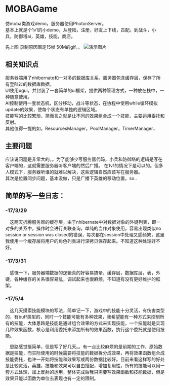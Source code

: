 # MOBAGame
仿moba类游戏demo，服务器使用PhotonServer。  
基本上就是个1v1的小demo，从登陆，注册，好友上下线，匹配。到战斗，小兵，防御塔ai，英雄，技能，商店。

先上图 录制原因固定15帧 50M的gif。。
![演示图片](https://github.com/anlingbbq/MOBAGame/raw/master/Demo.gif)

## 相关知识点
服务器端用了nhibernate和一对多的数据库关系，服务器包含缓存层，保存了所有登陆过的数据库数据。  
UI使用ugui，并封装了一套简单的ui框架，提供两种管理方式，一种放在栈中，一种随意使用。  
AI控制使用一套状态机，区分移动，战斗等状态，在协程中使用while循环模拟update的效果，使每个状态有单独的逻辑区域。  
技能写的比较繁琐，简而言之就是让不同的效果组合成一个技能，主要运用委托和反射。  
其他值得一提的如，ResourcesManager，PoolManager，TimerManager..

## 主要问题
应该说问题是非常大的。。为了能够少写服务器代码，小兵和防御塔的逻辑是写在客户端的，这就需要服务器听客户端的然后广播。  在1v1的情况下是可以的。但多人模式下，服务器听谁的就难以解决，这些逻辑自然应该写在服务器。  
其次是位置同步问题，基本没做，只是广播下英雄的移动位置，so..  

## 简单的写一些日志：

### -17/3/29 
　这两天折腾服务器的缓存层，由于nhibernate中对数据对象的外键列表，即一对多的关系中，操作时会进行关联查询，单纯的当作对象使用，容易出现类似no session or session was closed的错误，每次都在session中处理又感频繁，这里我使用一个缓存层将用户的角色列表进行深拷贝保存起来。不知道这种处理好不好。
### -17/3/31
　感慨一下，服务器端数据的逻辑真的好容易搞晕，缓存层，数据库层，表，外键，各种缓存的关系很容易乱，调试起来也很麻烦，不知道有没有更好维护的框架。
### -17/5/4
　这几天摸索技能模块的写法，简单记一下，游戏中的技能十分灵活，有伤害类型的，有buff类型的，同时一个技能可能有多种效果，我希望能有一种方式来控制所有的技能，大体思路是技能是通过组合效果的方式来实现技能，一个技能就是实现几种效果函数，核心是利用委托来添加所有的效果函数，执行这个委托就是使用技能。
 
　思路感觉挺简单，但是写了好几天。。有一点比较麻烦的是前期的工作，原始数据是技能，而实际使用的时候需要将技能的数据拆分成效果，再将效果函数组合成技能委托，也许一开始将技能和效果写成两份数据比较好。目前来看这样写的好处是比较灵活，英雄，技能和效果可以自由搭配，增加复用性，所有的技能可以用一套方式处理，加上反射的运用，整体完成后我只需要写效果函数和技能数据，但是效果只能以函数为单位去表现也有一定的限制。

